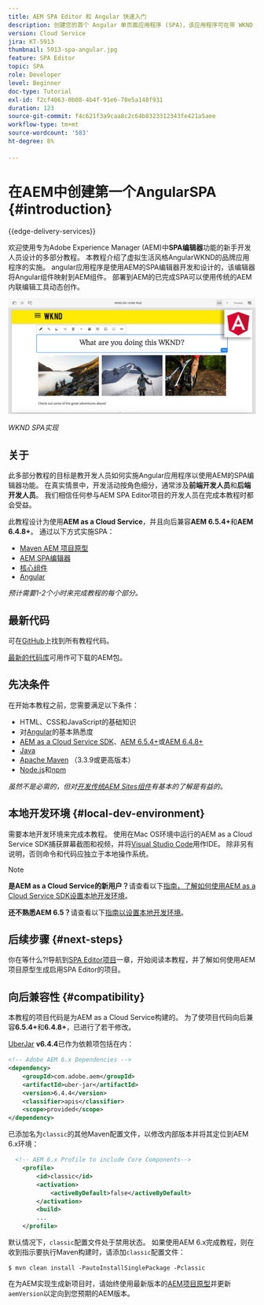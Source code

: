```yaml
---
title: AEM SPA Editor 和 Angular 快速入门
description: 创建您的首个 Angular 单页面应用程序 (SPA)，该应用程序可在带 WKND SPA 的 Adobe Experience Manager (AEM) 中编辑。
version: Cloud Service
jira: KT-5913
thumbnail: 5913-spa-angular.jpg
feature: SPA Editor
topic: SPA
role: Developer
level: Beginner
doc-type: Tutorial
exl-id: f2cf4063-0b08-4b4f-91e6-70e5a148f931
duration: 123
source-git-commit: f4c621f3a9caa8c2c64b8323312343fe421a5aee
workflow-type: tm+mt
source-wordcount: '583'
ht-degree: 8%

---
```


# 在AEM中创建第一个AngularSPA {#introduction}

{{edge-delivery-services}}

欢迎使用专为Adobe Experience Manager (AEM)中&#x200B;**SPA编辑器**&#x200B;功能的新手开发人员设计的多部分教程。 本教程介绍了虚拟生活风格AngularWKND的品牌应用程序的实施。 angular应用程序是使用AEM的SPA编辑器开发和设计的，该编辑器将Angular组件映射到AEM组件。 部署到AEM的已完成SPA可以使用传统的AEM内联编辑工具动态创作。

![已实现最终SPA](assets/wknd-spa-implementation.png)

*WKND SPA实现*

## 关于

此多部分教程的目标是教开发人员如何实施Angular应用程序以使用AEM的SPA编辑器功能。 在真实情景中，开发活动按角色细分，通常涉及&#x200B;**前端开发人员**&#x200B;和&#x200B;**后端开发人员**。 我们相信任何参与AEM SPA Editor项目的开发人员在完成本教程时都会受益。

此教程设计为使用&#x200B;**AEM as a Cloud Service**，并且向后兼容&#x200B;**AEM 6.5.4+**&#x200B;和&#x200B;**AEM 6.4.8+**。 通过以下方式实施SPA：

* [Maven AEM 项目原型](https://experienceleague.adobe.com/docs/experience-manager-core-components/using/developing/archetype/overview.html)
* [AEM SPA编辑器](https://experienceleague.adobe.com/docs/experience-manager-65/developing/headless/spas/spa-walkthrough.html#content-editing-experience-with-spa)
* [核心组件](https://experienceleague.adobe.com/docs/experience-manager-core-components/using/introduction.html?lang=zh-Hans)
* [Angular](https://angular.io/)

*预计需要1-2个小时来完成教程的每个部分。*

## 最新代码

可在[GitHub](https://github.com/adobe/aem-guides-wknd-spa)上找到所有教程代码。

[最新的代码库](https://github.com/adobe/aem-guides-wknd-spa/releases)可用作可下载的AEM包。

## 先决条件

在开始本教程之前，您需要满足以下条件：

* HTML、CSS和JavaScript的基础知识
* 对[Angular](https://angular.io/)的基本熟悉度
* [AEM as a Cloud Service SDK](https://experienceleague.adobe.com/docs/experience-manager-learn/cloud-service/local-development-environment-set-up/aem-runtime.html#download-the-aem-as-a-cloud-service-sdk)、[AEM 6.5.4+](https://helpx.adobe.com/experience-manager/aem-releases-updates.html#65)或[AEM 6.4.8+](https://helpx.adobe.com/experience-manager/aem-releases-updates.html#64)
* [Java](https://downloads.experiencecloud.adobe.com/content/software-distribution/en/general.html)
* [Apache Maven](https://maven.apache.org/) （3.3.9或更高版本）
* [Node.js](https://nodejs.org/en/)和[npm](https://www.npmjs.com/)

*虽然不是必需的，但对[开发传统AEM Sites组件](https://experienceleague.adobe.com/docs/experience-manager-learn/getting-started-wknd-tutorial-develop/overview.html?lang=zh-Hans)有基本的了解是有益的。*

## 本地开发环境 {#local-dev-environment}

需要本地开发环境来完成本教程。 使用在Mac OS环境中运行的AEM as a Cloud Service SDK捕获屏幕截图和视频，并将[Visual Studio Code](https://code.visualstudio.com/)用作IDE。 除非另有说明，否则命令和代码应独立于本地操作系统。

>[!NOTE]
>
> **是AEM as a Cloud Service的新用户？**&#x200B;请查看以下[指南，了解如何使用AEM as a Cloud Service SDK设置本地开发环境](https://experienceleague.adobe.com/docs/experience-manager-learn/cloud-service/local-development-environment-set-up/overview.html?lang=zh-Hans)。
>
> **还不熟悉AEM 6.5？**&#x200B;请查看以下[指南以设置本地开发环境](https://experienceleague.adobe.com/docs/experience-manager-learn/foundation/development/set-up-a-local-aem-development-environment.html?lang=zh-Hans)。

## 后续步骤 {#next-steps}

你在等什么?!导航到[SPA Editor项目](create-project.md)一章，开始阅读本教程，并了解如何使用AEM项目原型生成启用SPA Editor的项目。

## 向后兼容性 {#compatibility}

本教程的项目代码是为AEM as a Cloud Service构建的。 为了使项目代码向后兼容&#x200B;**6.5.4+**&#x200B;和&#x200B;**6.4.8+**，已进行了若干修改。

[UberJar](https://experienceleague.adobe.com/docs/experience-manager-65/developing/devtools/ht-projects-maven.html#what-is-the-uberjar) **v6.4.4**&#x200B;已作为依赖项包括在内：

```xml
<!-- Adobe AEM 6.x Dependencies -->
<dependency>
    <groupId>com.adobe.aem</groupId>
    <artifactId>uber-jar</artifactId>
    <version>6.4.4</version>
    <classifier>apis</classifier>
    <scope>provided</scope>
</dependency>
```

已添加名为`classic`的其他Maven配置文件，以修改内部版本并将其定位到AEM 6.x环境：

```xml
  <!-- AEM 6.x Profile to include Core Components-->
    <profile>
        <id>classic</id>
        <activation>
            <activeByDefault>false</activeByDefault>
        </activation>
        <build>
        ...
    </profile>
```

默认情况下，`classic`配置文件处于禁用状态。 如果使用AEM 6.x完成教程，则在收到指示要执行Maven构建时，请添加`classic`配置文件：

```shell
$ mvn clean install -PautoInstallSinglePackage -Pclassic
```

在为AEM实现生成新项目时，请始终使用最新版本的[AEM项目原型](https://github.com/adobe/aem-project-archetype)并更新`aemVersion`以定向到您预期的AEM版本。
